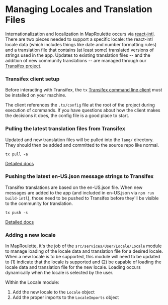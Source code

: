 # Managing Locales and Translation Files

Internationalization and localization in MapRoulette occurs via
[react-intl](https://github.com/yahoo/react-intl/wiki). There are two pieces
needed to support a specific locale: the react-intl locale data (which includes
things like date and number formatting rules) and a translation file that
contains (at least some) translated versions of strings used in the app.
Updates to existing translation files -- and the addition of new community
translations -- are managed through our
[Transifex project](https://www.transifex.com/osmlab/maproulette3).


### Transifex client setup
Before interacting with Transifex, the `tx` [Transifex command line
client](https://docs.transifex.com/client/installing-the-client) must be
installed on your machine.

The client references the `.tx/config` file at the root of the project during
execution of commands. If you have questions about how the client makes the
decisions it does, the config file is a good place to start.


### Pulling the latest translation files from Transifex
Updated and new translation files will be pulled into the `lang/`
directory. They should then be added and committed to the source repo like
normal.

```
tx pull -a
```

[Detailed docs](https://docs.transifex.com/client/pull)


### Pushing the latest en-US.json message strings to Transifex
Transifex translations are based on the en-US.json file. When new messages are
added to the app (and included in en-US.json via `npm run build-intl`), those
need to be pushed to Transifex before they'll be visible to the community for
translation.

```
tx push -s
```

[Detailed docs](https://docs.transifex.com/client/push)


### Adding a new locale
In MapRoulette, it's the job of the `src/services/User/Locale/Locale` module to
manage loading of the locale data and translation file for a desired locale.
When a new locale is to be supported, this module will need to be updated to
(1) indicate that the locale is supported and (2) be capable of loading the
locale data and translation file for the new locale. Loading occurs dynamically
when the locale is selected by the user.

Within the Locale module:

1. Add the new locale to the `Locale` object
2. Add the proper imports to the `LocaleImports` object
